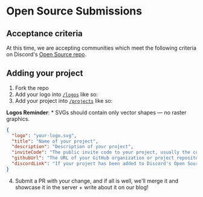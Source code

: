 # Open Source Submissions

## Acceptance criteria

At this time, we are accepting communities which meet the following criteria on Discord's [Open Source repo](https://github.com/discord/discord-open-source/blob/master/README.md).

## Adding your project

1. Fork the repo
2. Add your logo into [`/logos`](https://github.com/OpenSource-It1/open-source/blob/master/logos) like so:
2. Add your project into [`/projects`](https://github.com/OpenSource-It1/open-source/blob/master/projects/PROJECTS.md) like so:

**Logos Reminder**:
    * SVGs should contain only vector shapes — no raster graphics.


```json
{
  "logo": "your-logo.svg",
  "title": "Name of your project",
  "description": "Description of your project",
  "inviteCode": "The public invite code to your project, usually the code after https://discord.gg/",
  "githubUrl": "The URL of your GitHub organization or project repository.",
  "discordLink": "If your project has been added to Discord's Open Source repo, send the PR here."
}
```

4.  Submit a PR with your change, and if all is well, we'll merge it and showcase it in the server + write about it on our blog!

